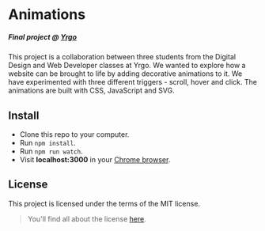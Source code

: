 # Animations
##### Final project @ [Yrgo](https://github.com/yrgo)

This project is a collaboration between three students from the Digital Design and Web Developer classes at Yrgo. We wanted to explore how a website can be brought to life by adding decorative animations to it. We have experimented with three different triggers - scroll, hover and click. The animations are built with CSS, JavaScript and SVG.

## Install
- Clone this repo to your computer.
- Run `npm install`.
- Run `npm run watch`.
- Visit **localhost:3000** in your [Chrome browser](https://www.google.com/chrome/index.html).

## License
This project is licensed under the terms of the MIT license.
>You'll find all about the license [here](https://github.com/marieeriksson/animations/blob/master/LICENSE).
